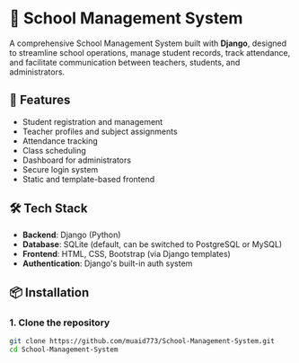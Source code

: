 # 🏫 School Management System

A comprehensive School Management System built with **Django**, designed to streamline school operations, manage student records, track attendance, and facilitate communication between teachers, students, and administrators.

## 🚀 Features

- Student registration and management  
- Teacher profiles and subject assignments  
- Attendance tracking  
- Class scheduling  
- Dashboard for administrators  
- Secure login system  
- Static and template-based frontend

## 🛠️ Tech Stack

- **Backend**: Django (Python)
- **Database**: SQLite (default, can be switched to PostgreSQL or MySQL)
- **Frontend**: HTML, CSS, Bootstrap (via Django templates)
- **Authentication**: Django's built-in auth system

## 📦 Installation

### 1. Clone the repository
```bash
git clone https://github.com/muaid773/School-Management-System.git
cd School-Management-System
